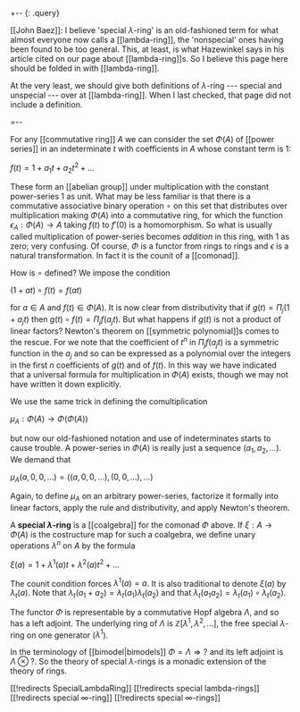 +-- {: .query}

[[John Baez]]: I believe 'special $\lambda$-ring' is an old-fashioned term for what almost everyone now calls a [[lambda-ring]], the 'nonspecial' ones having been found to be too general.  This, at least, is what Hazewinkel says in his article cited on our page about [[lambda-ring]]s.   So I believe this page here should be folded in with [[lambda-ring]].  

At the very least, we should give both definitions of $\lambda$-ring --- special and unspecial --- over at [[lambda-ring]].  When I last checked, that page did not include a definition.   

=--

For any [[commutative ring]] $A$ we can consider the set $\Phi(A)$ of [[power series]] in an indeterminate $t$ with coefficients in $A$ whose constant term is $1$: 

  $f(t) = 1 + a_1t + a_2t^2 + \ldots$

These form an [[abelian group]] under multiplication with the constant power-series $1$ as unit. What may be less familiar is that there is a commutative associative binary operation $\circ$ on this set that distributes over multiplication making $\Phi(A)$ into a commutative ring, for which the function $\epsilon_A: \Phi(A) \rightarrow A$ taking $f(t)$ to $f'(0)$ is a homomorphism. So what is usually called multiplication of power-series becomes _addition_ in this ring, with $1$ as zero; very confusing. Of course, $\Phi$ is a functor from rings to rings and $\epsilon$ is a natural transformation. In fact it is the counit of a [[comonad]].

How is $\circ$ defined? We impose the condition

$(1 + a t)\circ f(t) = f(a t)$

for $a\in A$ and $f(t)\in \Phi(A)$. It is now clear from distributivity that if $g(t) = \Pi_j(1+a_j t)$ then $g(t)\circ f(t) = \Pi_j f(a_j t)$. But what happens if $g(t)$ is not a product of linear factors? Newton's theorem on [[symmetric polynomial]]s comes to the rescue. For we note that the coefficient of $t^n$ in $\Pi_j f(a_j t)$ is a symmetric function in the $a_j$ and so can be expressed as a polynomial over the integers in the first $n$ coefficients of $g(t)$ and of $f(t)$. In this way we have indicated that a universal formula for multiplication in $\Phi(A)$ exists, though we may not have written it down explicitly.

We use the same trick in defining the comultiplication

$\mu_A : \Phi(A) \rightarrow \Phi(\Phi(A))$

but now our old-fashioned notation and use of indeterminates starts to cause trouble. A power-series in
$\Phi(A)$ is really just a sequence $(a_1, a_2, \ldots)$.
We demand that 

$\mu_A (a,0,0, \ldots) = ((a,0,0, \ldots),(0,0, \ldots), \ldots )$

Again, to define $\mu_A$ on an arbitrary power-series, factorize it formally into linear factors, apply the rule and distributivity, and apply Newton's theorem.

A **special $\lambda$-ring** is a [[coalgebra]] for the comonad $\Phi$ above. If $\xi : A \rightarrow \Phi(A)$ is the costructure map for such a coalgebra, we define unary operations $\lambda^n$ on $A$ by the formula

$\xi(a) = 1 + \lambda^1(a)t + \lambda^2(a)t^2 + \ldots$

The counit condition forces $\lambda^1(a) = a$. It is also traditional to denote $\xi(a)$ by $\lambda_t (a)$. Note that $\lambda_t(a_1 + a_2) = \lambda_t(a_1)\lambda_t(a_2)$ and that $\lambda_t(a_1 a_2) = \lambda_t(a_1)\circ\lambda_t(a_2)$.

The functor $\Phi$ is representable by a commutative Hopf algebra $\Lambda$, and so has a left adjoint. The underlying ring of $\Lambda$ is $\mathbb{Z}[\lambda^1,\lambda^2, \ldots ]$, the free special $\lambda$-ring on one generator ($\lambda^1$).

In the terminology of [[bimodel|bimodels]] $\Phi = \Lambda\Rightarrow?$ and its left adjoint is $\Lambda\otimes?$.
So the theory of special $\lambda$-rings is a monadic extension of the theory of rings.


[[!redirects SpecialLambdaRing]]
[[!redirects special lambda-rings]]
[[!redirects special ∞-ring]]
[[!redirects special ∞-rings]]